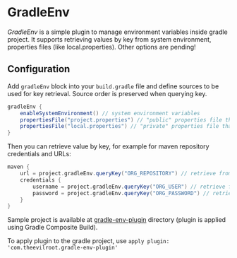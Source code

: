 # GradleEnv

*GradleEnv* is a simple plugin to manage environment variables inside gradle project. 
It supports retrieving values by key from system environment, properties files (like local.properties). Other options are pending!

## Configuration

Add `gradleEnv` block into your `build.gradle` file and define sources to be used for key retrieval. 
Source order is preserved when querying key.

```groovy
gradleEnv {
    enableSystemEnvironment() // system environment variables
    propertiesFile("project.properties") // "public" properties file that is checked out by VCS
    propertiesFile("local.properties") // "private" properties file that is not checked out by VSC
}
```

Then you can retrieve value by key, for example for maven repository credentials and URLs:

```groovy
maven {
    url = project.gradleEnv.queryKey("ORG_REPOSITORY") // retrieve from project.properties
    credentials {
        username = project.gradleEnv.queryKey("ORG_USER") // retrieve from system env or local.properties
        password = project.gradleEnv.queryKey("ORG_PASSWORD") // retrieve from local.properties
    }
}
```

Sample project is available at [gradle-env-plugin](gradle-env-plugin) directory (plugin is applied using Gradle Composite Build).

To apply plugin to the gradle project, use `apply plugin: 'com.theevilroot.gradle-env-plugin'`
